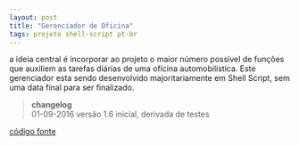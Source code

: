 ```yaml
---
layout: post
title: "Gerenciador de Oficina"
tags: projeto shell-script pt-br
---
```


a ideia central é incorporar ao projeto o maior número possível de funções que auxiliem as tarefas diárias de uma oficina automobilística. Este gerenciador esta sendo desenvolvido majoritariamente em Shell Script, sem uma data final para ser finalizado.

> **changelog**  
01-09-2016 versão 1.6 inicial, derivada de testes

[código fonte](https://github.com/h01000110/gerenciador-oficina)
